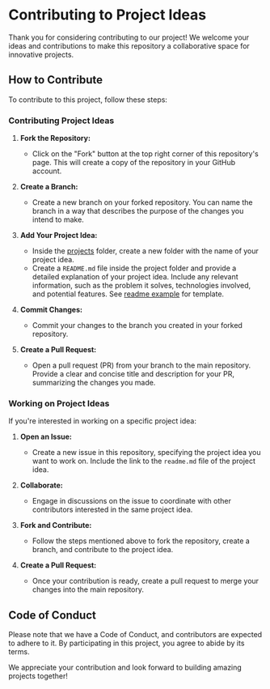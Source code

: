 

# Contributing to Project Ideas

Thank you for considering contributing to our project! We welcome your ideas and contributions to make this repository a collaborative space for innovative projects.

## How to Contribute

To contribute to this project, follow these steps:

### Contributing Project Ideas

1. **Fork the Repository:**
   - Click on the "Fork" button at the top right corner of this repository's page. This will create a copy of the repository in your GitHub account.

2. **Create a Branch:**
   - Create a new branch on your forked repository. You can name the branch in a way that describes the purpose of the changes you intend to make.

3. **Add Your Project Idea:**
   - Inside the [projects](projects) folder, create a new folder with the name of your project idea.
   - Create a `README.md` file inside the project folder and provide a detailed explanation of your project idea. Include any relevant information, such as the problem it solves, technologies involved, and potential features. See [readme example](projects/readme_example.md) for template.

4. **Commit Changes:**
   - Commit your changes to the branch you created in your forked repository.

5. **Create a Pull Request:**
   - Open a pull request (PR) from your branch to the main repository. Provide a clear and concise title and description for your PR, summarizing the changes you made.

### Working on Project Ideas

If you're interested in working on a specific project idea:

1. **Open an Issue:**
   - Create a new issue in this repository, specifying the project idea you want to work on. Include the link to the `readme.md` file of the project idea.

2. **Collaborate:**
   - Engage in discussions on the issue to coordinate with other contributors interested in the same project idea.

3. **Fork and Contribute:**
   - Follow the steps mentioned above to fork the repository, create a branch, and contribute to the project idea.

4. **Create a Pull Request:**
   - Once your contribution is ready, create a pull request to merge your changes into the main repository.

## Code of Conduct

Please note that we have a Code of Conduct, and contributors are expected to adhere to it. By participating in this project, you agree to abide by its terms.

We appreciate your contribution and look forward to building amazing projects together!
